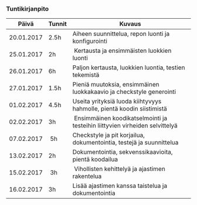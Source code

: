 ### Tuntikirjanpito
Päivä | Tunnit | Kuvaus
--------------- | ----- | ------
20.01.2017 | 2.5h | Aiheen suunnittelua, repon luonti ja konfigurointi
25.01.2017 | 2h | Kertausta ja ensimmäisten luokkien luonti
26.01.2017 | 6h | Paljon kertausta, luokkien luontia, testien tekemistä
27.01.2017 | 1.5h | Pieniä muutoksia, ensimmäinen luokkakaavio ja checkstyle generointi
01.02.2017 | 4.5h | Useita yrityksiä luoda kiihtyvyys hahmolle, pientä koodin siistimistä
02.02.2017 | 3h | Ensimmäinen koodikatselmointi ja testeihin liittyvien virheiden selvittelyä
07.02.2017 | 5h | Checkstyle ja pit korjailua, dokumentointia, testejä ja suunnittelua
13.02.2017 | 2h | Dokumentointia, sekvenssikaavioita, pientä koodailua
15.02.2017 | 3h | Vihollisten kehittelyä ja ajastimen rakentelua
16.02.2017 | 3h | Lisää ajastimen kanssa taistelua ja dokumentointia

